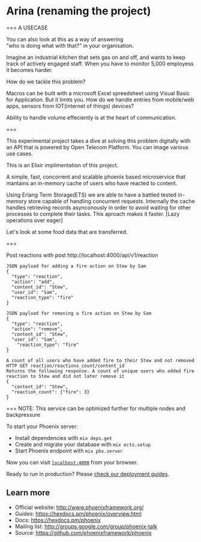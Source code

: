 # Arina (renaming the  project)

=== A USECASE

You can also look at this as a way of answering  
"who is doing what with that?" in your organisation.


Imagine an industrial kitchen that sets gas on and off, and wants to keep track of actively engaged staff.
When you have to monitor 5,000 employess it becomes harder. 

How do we tackle this problem?

Macros can be built with a microsoft Excel spreedsheet using Visual Basic for Application. 
But it limits you. 
How do we handle entries from mobile/web apps, sensors from IOT(internet of things) devices?


Ability to handle volume effeciently is at the heart of communication.

===

This experimental project takes a dive at solving this problem digitally with an API that is powered by Open Telecom Platform.
You can image various use cases. 


This is an Elixir implimentation of this project. 

A simple, fast,  concorrent and scalable phoenix based microservice that mantains an in-memory cache of users who have reacted to content.


Using Erlang Term Storage(ETS) we are able to have a battled tested in-memory store capable of handling concurrent requests.
Internally the cache handles retrieving records asynconously in order to avoid waiting for other processes to complete their tasks.
This aproach makes it faster. [Lazy operations over eager]


Let's look at some food data that are transferred.

===

Post reactions with post http://localhost:4000/api/v1/reaction

    JSON payload for adding a fire action on Stew by Sam  
    {
      "type": "reaction",
      "action": "add",
      "content_id": "Stew",
      "user_id": "Sam",
      "reaction_type": "fire"
    }

    JSON payload for removing a fire action on Stew by Sam
    {
      "type": "reaction",
      "action": "remove",
      "content_id": "Stew",
      "user_id": "Sam",
        "reaction_type": "fire"
    }

    A count of all users who have added fire to their Stew and not removed 
    HTTP GET reaction/reactions_count/content_id
    Returns the following response. A count of unique users who added fire reaction to Stew and did not later remove it
    {
      "content_id": "Stew",
      "reaction_count": {"fire": 3}
    } 

===
NOTE: This service can be optimized further for multiple nodes and backpressure


To start your Phoenix server:

  * Install dependencies with `mix deps.get`
  * Create and migrate your database with `mix ecto.setup`
  * Start Phoenix endpoint with `mix phx.server`

Now you can visit [`localhost:4000`](http://localhost:4000) from your browser.

Ready to run in production? Please [check our deployment guides](https://hexdocs.pm/phoenix/deployment.html).

## Learn more

  * Official website: http://www.phoenixframework.org/
  * Guides: https://hexdocs.pm/phoenix/overview.html
  * Docs: https://hexdocs.pm/phoenix
  * Mailing list: http://groups.google.com/group/phoenix-talk
  * Source: https://github.com/phoenixframework/phoenix
